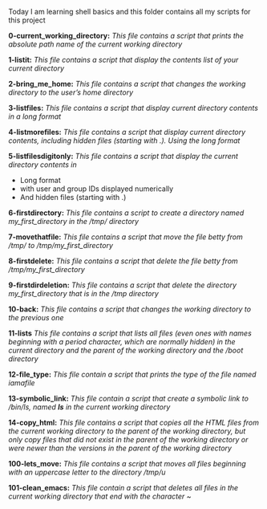 Today I am learning shell basics and this folder contains all my scripts for this project

**0-current_working_directory:** _This file contains a script that prints the absolute path name of the current working directory_

**1-listit:** _This file contains a script that display the contents list of your current directory_

**2-bring_me_home:** _This file contains a script that changes the working directory to the user’s home directory_

**3-listfiles:** _This file contains a script that display current directory contents in a long format_

**4-listmorefiles:** _This file contains a script that display current directory contents, including hidden files (starting with .). Using the long format_

**5-listfilesdigitonly:** _This file contains a script that display the current directory contents in_
 * Long format
 * with user and group IDs displayed numerically
 * And hidden files (starting with .)

**6-firstdirectory:** *This file contains a script to create a directory named my_first_directory in the /tmp/ directory*

**7-movethatfile:** *This file contains a script that move the file betty from /tmp/ to /tmp/my_first_directory* 

**8-firstdelete:** *This file contains a script that delete the file betty from /tmp/my_first_directory*

**9-firstdirdeletion:** *This file contains a script that delete the directory my_first_directory that is in the /tmp directory*

**10-back:** *This file contains a script that changes the working directory to the previous one*

**11-lists** *This  file contains a script that lists all files (even ones with names beginning with a period character, which are normally hidden) in the current directory and the parent of the working directory and the /boot directory*

**12-file_type:** *This file contain a script that prints the type of the file named iamafile*

**13-symbolic_link:** *This file contain a script that create a symbolic link to /bin/ls, named __ls__ in the current working directory*  

**14-copy_html:** *This file contains a script that copies all the HTML files from the current working directory to the parent of the working directory, but only copy files that did not exist in the parent of the working directory or were newer than the versions in the parent of the working directory*

**100-lets_move:** *This file contains a script that moves all files beginning with an uppercase letter to the directory /tmp/u*

**101-clean_emacs:** *This file contain a script that deletes all files in the current working directory that end with the character ~*  
